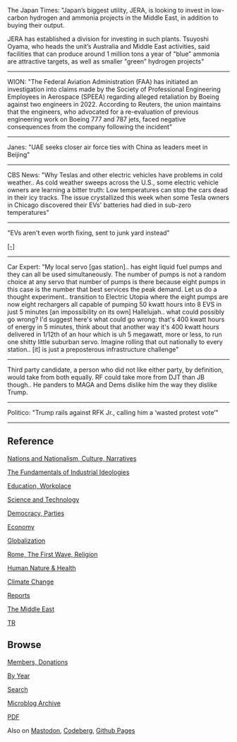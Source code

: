 
The Japan Times: "Japan’s biggest utility, JERA, is looking to invest
in low-carbon hydrogen and ammonia projects in the Middle East, in
addition to buying their output.

JERA has established a division for investing in such plants. Tsuyoshi
Oyama, who heads the unit’s Australia and Middle East activities, said
facilities that can produce around 1 million tons a year of "blue”
ammonia are attractive targets, as well as smaller "green” hydrogen
projects"

---

WION: "The Federal Aviation Administration (FAA) has initiated an
investigation into claims made by the Society of Professional
Engineering Employees in Aerospace (SPEEA) regarding alleged
retaliation by Boeing against two engineers in 2022. According to
Reuters, the union maintains that the engineers, who advocated for a
re-evaluation of previous engineering work on Boeing 777 and 787 jets,
faced negative consequences from the company following the incident"

---

Janes: "UAE seeks closer air force ties with China as leaders meet in
Beijing"

---

CBS News: "Why Teslas and other electric vehicles have problems in
cold weather..  As cold weather sweeps across the U.S., some electric
vehicle owners are learning a bitter truth: Low temperatures can stop
the cars dead in their icy tracks. The issue crystallized this week
when some Tesla owners in Chicago discovered their EVs' batteries had
died in sub-zero temperatures"

---

"EVs aren't even worth fixing, sent to junk yard instead"

[[-]](https://m.youtube.com/watch?v=iE8AmkQRhlg)

---

Car Expert: "My local servo [gas station].. has eight liquid fuel
pumps and they can all be used simultaneously. The number of pumps is
not a random choice at any servo that number of pumps is there because
eight pumps in this case is the number that best services the peak
demand. Let us do a thought experiment.. transition to Electric Utopia
where the eight pumps are now eight rechargers all capable of pumping
50 kwatt hours into 8 EVS in just 5 minutes [an impossibility on its
own] Hallelujah.. what could possibly go    wrong? I'd suggest here's
what could go wrong: that's 400 kwatt hours of energy in 5 minutes,
think about that another way it's 400 kwatt hours delivered in 1/12th
of an hour which is uh 5 megawatt, more or less, to run one shitty
little suburban servo. Imagine rolling that out nationally to every
station.. [it] is just a preposterous infrastructure challenge"

---

Third party candidate, a person who did not like either party, by
definition, would take from both equally. RF could take more from DJT
than JB though.. He panders to MAGA and Dems dislike him the way they
dislike Trump.

---

Politico: "Trump rails against RFK Jr., calling him a ‘wasted protest vote’"

---

## Reference

[Nations and Nationalism, Culture, Narratives](0119/2013/02/nations-and-nationalism.html)

[The Fundamentals of Industrial Ideologies](0119/2011/04/fundamentals-of-industrial-ideologies.html)

[Education, Workplace](0119/2017/09/education-workplace.html)

[Science and Technology](0119/2018/09/science-technology.html)

[Democracy, Parties](0119/2016/11/democracy.html)

[Economy](2021/01/economy.html)

[Globalization](0119/2018/09/globalization.html)

[Rome, The First Wave, Religion](0119/2017/12/rome.html)

[Human Nature & Health](2020/07/human-nature.html)

[Climate Change](2022/01/climate.html)

[Reports](2021/01/reports.html)

[The Middle East](0119/2019/07/middleeast.html)

[TR](../tr/index.html)

## Browse

[Members, Donations](2022/08/members.html)

[By Year](years.html)

[Search](search.html)

[Microblog Archive](mbl/index.html)

[PDF](https://drive.google.com/uc?export=view&id=1FSi-1MnqXVq_PVTEXzzflwN8-7h92N_R)

Also on 
[Mastodon](https://fosstodon.org/@muratk5n),
[Codeberg](https://muratk5n.codeberg.page/en/),
[Github Pages](https://muratk5n.github.io/thirdwave/en/)


